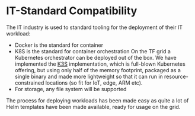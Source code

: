 # IT-Standard Compatibility

The IT industry is used to standard tooling for the deployment of their IT workload:

- Docker is the standard for container
- K8S is the standard for container orchestration
  On the TF grid a Kubernetes orchestrator can be deployed out of the box. We have implemented the [K3S](https://k3s.io) implementation, which is full-blown Kubernetes offering, but using only half of the memory footprint, packaged as a single binary and made more lightweight so that it can run in resource-constrained locations (so fit for IoT, edge, ARM etc).
- For storage, any file system will be supported

The process for deploying workloads has been made easy as quite a lot of Helm templates have been made available, ready for usage on the grid.
